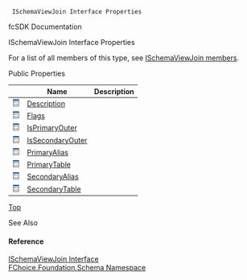 ﻿     ISchemaViewJoin Interface Properties                                                   

fcSDK Documentation

ISchemaViewJoin Interface Properties

For a list of all members of this type, see [ISchemaViewJoin members](fcSDK~FChoice.Foundation.Schema.ISchemaViewJoin_members.md).

Public Properties

|   | Name | Description |
| --- | --- | --- |
| ![ Property](dotnetimages/Property.png) | [Description](fcSDK~FChoice.Foundation.Schema.ISchemaViewJoin~Description.md) |   |
| ![ Property](dotnetimages/Property.png) | [Flags](fcSDK~FChoice.Foundation.Schema.ISchemaViewJoin~Flags.md) |   |
| ![ Property](dotnetimages/Property.png) | [IsPrimaryOuter](fcSDK~FChoice.Foundation.Schema.ISchemaViewJoin~IsPrimaryOuter.md) |   |
| ![ Property](dotnetimages/Property.png) | [IsSecondaryOuter](fcSDK~FChoice.Foundation.Schema.ISchemaViewJoin~IsSecondaryOuter.md) |   |
| ![ Property](dotnetimages/Property.png) | [PrimaryAlias](fcSDK~FChoice.Foundation.Schema.ISchemaViewJoin~PrimaryAlias.md) |   |
| ![ Property](dotnetimages/Property.png) | [PrimaryTable](fcSDK~FChoice.Foundation.Schema.ISchemaViewJoin~PrimaryTable.md) |   |
| ![ Property](dotnetimages/Property.png) | [SecondaryAlias](fcSDK~FChoice.Foundation.Schema.ISchemaViewJoin~SecondaryAlias.md) |   |
| ![ Property](dotnetimages/Property.png) | [SecondaryTable](fcSDK~FChoice.Foundation.Schema.ISchemaViewJoin~SecondaryTable.md) |   |

[Top](#top)

See Also

#### Reference

[ISchemaViewJoin Interface](fcSDK~FChoice.Foundation.Schema.ISchemaViewJoin.md)  
[FChoice.Foundation.Schema Namespace](fcSDK~FChoice.Foundation.Schema_namespace.md)